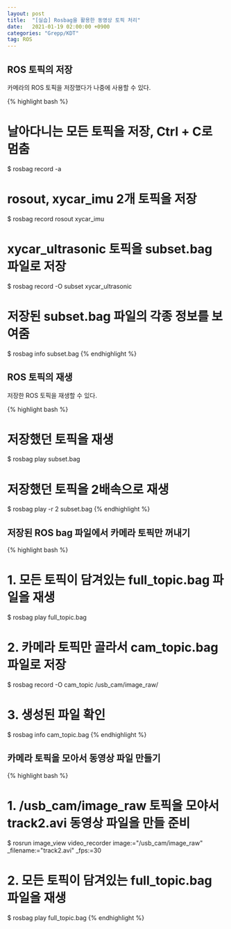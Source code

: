 ```yaml
---
layout: post
title:  "[실습] Rosbag을 활용한 동영상 토픽 처리"
date:   2021-01-19 02:00:00 +0900
categories: "Grepp/KDT"
tag: ROS
---
```


## ROS 토픽의 저장

카메라의 ROS 토픽을 저장했다가 나중에 사용할 수 있다.

{% highlight bash %}
# 날아다니는 모든 토픽을 저장, Ctrl + C로 멈춤
$ rosbag record -a
# rosout, xycar_imu 2개 토픽을 저장
$ rosbag record rosout xycar_imu
# xycar_ultrasonic 토픽을 subset.bag 파일로 저장
$ rosbag record -O subset xycar_ultrasonic
# 저장된 subset.bag 파일의 각종 정보를 보여줌
$ rosbag info subset.bag
{% endhighlight %}



## ROS 토픽의 재생

저장한 ROS 토픽을 재생할 수 있다.

{% highlight bash %}
# 저장했던 토픽을 재생
$ rosbag play subset.bag
# 저장했던 토픽을 2배속으로 재생
$ rosbag play -r 2 subset.bag
{% endhighlight %}



## 저장된 ROS bag 파일에서 카메라 토픽만 꺼내기

{% highlight bash %}
# 1. 모든 토픽이 담겨있는 full_topic.bag 파일을 재생
$ rosbag play full_topic.bag
# 2. 카메라 토픽만 골라서 cam_topic.bag 파일로 저장
$ rosbag record -O cam_topic /usb_cam/image_raw/
# 3. 생성된 파일 확인
$ rosbag info cam_topic.bag
{% endhighlight %}



## 카메라 토픽을 모아서 동영상 파일 만들기

{% highlight bash %}
# 1. /usb_cam/image_raw 토픽을 모야서 track2.avi 동영상 파일을 만들 준비
$ rosrun image_view video_recorder image:="/usb_cam/image_raw" _filename:="track2.avi" _fps:=30
# 2. 모든 토픽이 담겨있는 full_topic.bag 파일을 재생
$ rosbag play full_topic.bag
{% endhighlight %}
